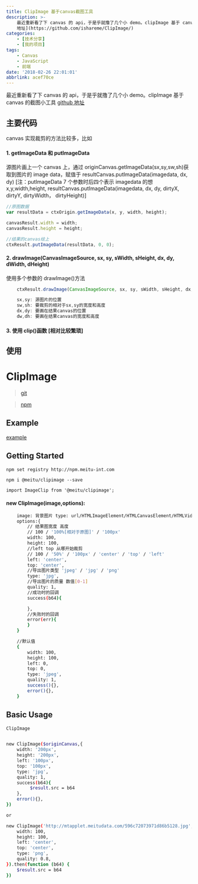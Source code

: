 ```yaml
---
title: ClipImage 基于canvas截图工具
description: >-
    最近重新看了下 canvas 的 api，于是乎就撸了几个小 demo。clipImage 基于 canvas 的截图小工具 [github
    地址](https://github.com/ishareme/ClipImage/)
categories:
    - [技术分享]
    - [我的项目]
tags:
    - Canvas
    - JavaScript
    - 前端
date: '2018-02-26 22:01:01'
abbrlink: acef70ce
---
```


最近重新看了下 canvas 的 api，于是乎就撸了几个小 demo。clipImage 基于 canvas 的截图小工具 [github 地址](https://github.com/ishareme/ClipImage/)

## 主要代码

canvas 实现裁剪的方法比较多，比如

#### 1. getImageData 和 putImageData

源图片画上一个 canvas 上，通过 originCanvas.getImageData(sx,sy,sw,sh)获取到图片的 image data，赋值于 resultCanvas.putImageData(imagedata, dx, dy)
\[注：putImageData 7 个参数时后四个表示 imagedata 的想 x,y,width,height,
resultCanvas.putImageData(imagedata, dx, dy, dirtyX, dirtyY, dirtyWidth， dirtyHeight)]

```js
//原图数据
var resultData = ctxOrigin.getImageData(x, y, width, height);

canvasResult.width = width;
canvasResult.height = height;

//结果的canvas绘上
ctxResult.putImageData(resultData, 0, 0);
```

#### 2. drawImage(CanvasImageSource, sx, sy, sWidth, sHeight, dx, dy, dWidth, dHeight)

使用多个参数的 drawImage()方法

```js
    ctxResult.drawImage(CanvasImageSource, sx, sy, sWidth, sHeight, dx, dy, dWidth, dHeight)

    sx,sy: 源图片的位置
    sw,sh: 要裁剪的相对于sx,sy的宽度和高度
    dx,dy: 要画在结果canvas的位置
    dw,dh: 要画在结果canvas的宽度和高度

```

#### 3. 使用 clip()函数 \[相对比较繁琐]

## 使用

# ClipImage

> [git](https://github.com/ishareme/clipimage)

> [npm](http://npm.meitu-int.com/#@meitu/ClipImage)

## Example

[example](http://f2er.meitu.com/hmz/imageclip/example/index.html)

## Getting Started

```shell
npm set registry http://npm.meitu-int.com
```

```shell
npm i @meitu/clipimage --save
```

```shell
import ImageClip from '@meitu/clipimage';
```

#### new ClipImage(image,options):

```sh
    image: 背景图片 type: url/HTMLImageElement/HTMLCanvasElement/HTMLVideoElement
    options:{
        // 结果图宽度 高度
        // 100 / '100%[相对于原图]' / '100px'
        width: 100,
        height: 100,
        //left top 从哪开始裁剪
        // 100 / '50%' / '100px' / 'center' / 'top' / 'left'
        left: 'center',
        top: 'center',
        //导出图片类型 'jpeg' / 'jpg' / 'png'
        type: 'jpg',
        //导出图片的质量 数值[0-1]
        quality: 1,
        //成功时的回调
        success(b64){

        },
        //失败时的回调
        error(err){
        }
    }

    //默认值
    {
        width: 100,
        height: 100,
        left: 0,
        top: 0,
        type: 'jpeg',
        quality: 1,
        success(){},
        error(){},
    }
```

## Basic Usage

```sh
ClipImage


new ClipImage($originCanvas,{
    width: '200px',
    height: '200px',
    left: '100px',
    top: '100px',
    type: 'jpg',
    quality: 1,
    success(b64){
         $result.src = b64
    },
    error(){},
})

or

new ClipImage('http://mtapplet.meitudata.com/596c72073971d86b5128.jpg',{
    width: 100,
    height: 100,
    left: 'center',
    top: 'center',
    type: 'png',
    quality: 0.8,
}).then(function (b64) {
    $result.src = b64
})

```
